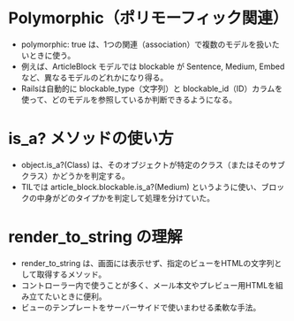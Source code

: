 # Polymorphic（ポリモーフィック関連）
- polymorphic: true は、1つの関連（association）で複数のモデルを扱いたいときに使う。
- 例えば、ArticleBlock モデルでは blockable が Sentence, Medium, Embed など、異なるモデルのどれかになり得る。
- Railsは自動的に blockable_type（文字列）と blockable_id（ID）カラムを使って、どのモデルを参照しているか判断できるようになる。


# is_a? メソッドの使い方
- object.is_a?(Class) は、そのオブジェクトが特定のクラス（またはそのサブクラス）かどうかを判定する。
- TILでは article_block.blockable.is_a?(Medium) というように使い、ブロックの中身がどのタイプかを判定して処理を分けていた。


# render_to_string の理解
- render_to_string は、画面には表示せず、指定のビューをHTMLの文字列として取得するメソッド。
- コントローラー内で使うことが多く、メール本文やプレビュー用HTMLを組み立てたいときに便利。
- ビューのテンプレートをサーバーサイドで使いまわせる柔軟な手法。